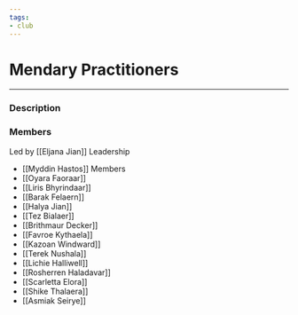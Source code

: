 ```yaml
---
tags:
- club
---
```

# Mendary Practitioners
---
### Description

### Members
Led by [[Eljana Jian]]
Leadership
- [[Myddin Hastos]]
Members
- [[Oyara Faoraar]]
- [[Liris Bhyrindaar]]
- [[Barak Felaern]]
- [[Halya Jian]]
- [[Tez Bialaer]]
- [[Brithmaur Decker]]
- [[Favroe Kythaela]]
- [[Kazoan Windward]]
- [[Terek Nushala]]
- [[Lichie Halliwell]]
- [[Rosherren Haladavar]]
- [[Scarletta Elora]]
- [[Shike Thalaera]]
- [[Asmiak Seirye]]